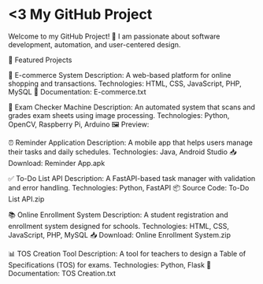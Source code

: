 # <3 My GitHub Project
Welcome to my GitHub Project! 👋 I am passionate about software development, automation, and user-centered design. 

📌 Featured Projects

🛒 E-commerce System
Description: A web-based platform for online shopping and transactions.
Technologies: HTML, CSS, JavaScript, PHP, MySQL
📄 Documentation: E-commerce.txt

📝 Exam Checker Machine
Description: An automated system that scans and grades exam sheets using image processing.
Technologies: Python, OpenCV, Raspberry Pi, Arduino
🖼 Preview:

⏰ Reminder Application
Description: A mobile app that helps users manage their tasks and daily schedules.
Technologies: Java, Android Studio
📥 Download: Reminder App.apk

✅ To-Do List API
Description: A FastAPI-based task manager with validation and error handling.
Technologies: Python, FastAPI
📦 Source Code: To-Do List API.zip

📚 Online Enrollment System
Description: A student registration and enrollment system designed for schools.
Technologies: HTML, CSS, JavaScript, PHP, MySQL
📥 Download: Online Enrollment System.zip

📊 TOS Creation Tool
Description: A tool for teachers to design a Table of Specifications (TOS) for exams.
Technologies: Python, Flask
📄 Documentation: TOS Creation.txt
